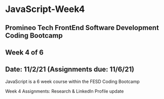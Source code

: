 # JavaScript-Week4

## Promineo Tech FrontEnd Software Development Coding Bootcamp 
## Week 4 of 6 
## Date:  11/2/21 (Assignments due:  11/6/21) 

JavaScript is a 6 week course within the FESD Coding Bootcamp

Week 4 Assignments:  Research & LinkedIn Profile update
